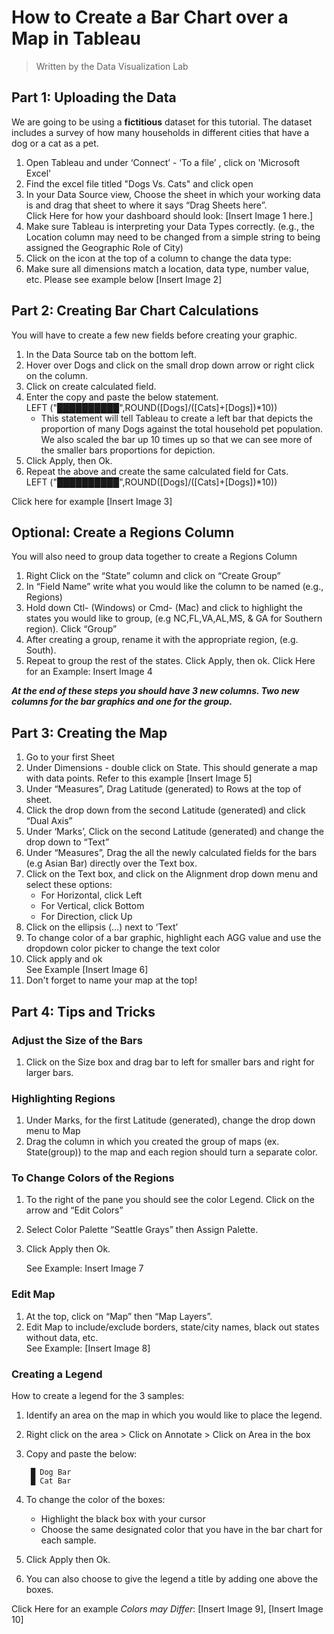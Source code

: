 # How to Create a Bar Chart over a Map in Tableau

> Written by the Data Visualization Lab  
## Part 1: Uploading the Data
 We are going to be using a **fictitious** dataset for this tutorial. The dataset includes a survey of how many households in different cities that have a dog or a cat as a pet.
1. Open Tableau and under ‘Connect’ - ‘To a file’ , click on 'Microsoft Excel'  
2. Find the excel file titled "Dogs Vs. Cats" and click open
3. In your Data Source view, Choose the sheet in which your working data is and drag that sheet to where it says “Drag Sheets here”.   
Click Here for how your dashboard should look: [Insert Image 1 here.]   
4. Make sure Tableau is interpreting your Data Types correctly. (e.g., the Location column may need to be changed from a simple string to being assigned the Geographic Role of City)   
5. Click on the icon at the top of a column to change the data type:
6. Make sure all dimensions match a location, data type, number value, etc. Please see example below [Insert Image 2]   

## Part 2: Creating Bar Chart Calculations 

You will have to create a few new fields before creating your graphic.   

1. In the Data Source tab on the bottom left.
2. Hover over Dogs and click on the small drop down arrow or right click on the column.
3. Click on create calculated field.
4. Enter the copy and paste the below statement.   
 LEFT ("██████████",ROUND([Dogs]/([Cats]+[Dogs])*10))
    - This statement will tell Tableau to create a left bar that depicts the proportion of many Dogs against the total household pet population. We also scaled the bar up 10 times up so that we can see more of the smaller bars proportions for depiction.
5. Click Apply, then Ok.
6. Repeat the above and create the same calculated field for Cats.  
 LEFT ("██████████",ROUND([Dogs]/([Cats]+[Dogs])*10))

Click here for example [Insert Image 3]  


## Optional: Create a Regions Column

You will also need to group data together to create a Regions Column  

1. Right Click on the “State” column and click on “Create Group”  
2. In “Field Name” write what you would like the column to be named (e.g., Regions)  
3. Hold down Ctl- (Windows) or Cmd- (Mac) and click to highlight the states you would like to group, (e.g NC,FL,VA,AL,MS, & GA for Southern region). Click “Group”   
4. After creating a group, rename it with the appropriate region, (e.g. South).  
5. Repeat to group the rest of the states. Click Apply, then ok.  Click Here for an Example: Insert Image 4    

**_At the end of these steps you should have 3 new columns. Two new columns for the bar graphics and one for the group._**


## Part 3: Creating the Map
1. Go to your first Sheet    
2. Under Dimensions - double click on State. This should generate a map with data points.  Refer to this example [Insert Image 5]  
3. Under “Measures”, Drag Latitude (generated) to Rows at the top of sheet.  
4. Click the drop down from the second Latitude (generated) and click “Dual Axis”  
5. Under ‘Marks’, Click on the second Latitude (generated) and change the drop down to “Text”  
6. Under “Measures”, Drag the all the newly calculated fields for the bars (e.g Asian Bar) directly over the Text box.   
7. Click on the Text box, and click on the Alignment drop down menu and select these options:   
    - For Horizontal, click Left   
    - For Vertical, click Bottom   
    - For Direction, click Up  
8. Click on the ellipsis (…) next to ‘Text’  
9. To change color of a bar graphic, highlight each AGG value and use the dropdown color picker to change the text color   
10. Click apply and ok  
   See Example [Insert Image 6]
11. Don't forget to name your map at the top!


## Part 4: Tips and Tricks

### Adjust the Size of the Bars
1. Click on the Size box and drag bar to left for smaller bars and right for larger bars.  

 ### Highlighting Regions  

1. Under Marks, for the first Latitude (generated), change the drop down menu to Map      
2. Drag the column in which you created the group of maps (ex. State(group)) to the map and each region should turn a separate color.

### To Change Colors of the Regions 

1. To the right of the pane you should see the color Legend. Click on the arrow and “Edit Colors”
2. Select Color Palette “Seattle Grays” then Assign Palette.
3. Click Apply then Ok.  

   See Example: Insert Image 7   

### Edit Map

1. At the top, click on “Map” then “Map Layers”.
2. Edit Map to include/exclude borders, state/city names, black out states without data, etc.  
See Example: [Insert Image 8]

### Creating a Legend

How to create a legend for the 3 samples:

1. Identify an area on the map in which you would like to place the legend.   
2. Right click on the area > Click on Annotate > Click on Area
in the box   
3. Copy and paste the below:   

        █ Dog Bar  
        █ Cat Bar  

3. To change the color of the boxes:   
    - Highlight the black box with your cursor   
    - Choose the same designated color that you have in the bar chart for each sample.   
4. Click Apply then Ok.  
5. You can also choose to give the legend a title by adding one above the boxes.  

Click Here for an example *Colors may Differ*:   [Insert Image 9], [Insert Image 10]
